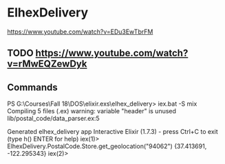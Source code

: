 # ElhexDelivery

https://www.youtube.com/watch?v=EDu3EwTbrFM

## TODO https://www.youtube.com/watch?v=rMwEQZewDyk

## Commands

PS G:\Courses\Fall 18\DOS\elixir.exs\elhex_delivery> iex.bat -S mix
Compiling 5 files (.ex)
warning: variable "header" is unused
  lib/postal_code/data_parser.ex:5

Generated elhex_delivery app
Interactive Elixir (1.7.3) - press Ctrl+C to exit (type h() ENTER for help)
iex(1)> ElhexDelivery.PostalCode.Store.get_geolocation("94062")
{37.413691, -122.295343}
iex(2)>